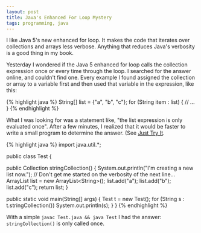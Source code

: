 ```yaml
---
layout: post
title: Java's Enhanced For Loop Mystery
tags: programming, java
---
```


I like Java 5's new enhanced for loop. It makes the code that iterates over
collections and arrays less verbose. Anything that reduces Java's verbosity
is a good thing in my book.

Yesterday I wondered if the Java 5 enhanced for loop calls the collection
expression once or every time through the loop. I searched for the answer
online, and couldn't find one. Every example I found assigned the collection
or array to a variable first and then used that variable in the expression,
like this:


{% highlight java %}
String[] list = {"a", "b", "c"};
for (String item : list) {
  // ...
}
{% endhighlight %}

What I was looking for was a statement like, "the list expression is only
evaluated once". After a few minutes, I realized that it would be faster to
write a small program to determine the answer. (See
[Just Try It](just-try-it.html).


{% highlight java %}
import java.util.*;

public class Test {

  public Collection<String> stringCollection() {
    System.out.println("I'm creating a new list now.");
    // Don't get me started on the verbosity of the next line...
    ArrayList<String> list = new ArrayList<String&gt;();
    list.add("a");
    list.add("b");
    list.add("c");
    return list;
  }

  public static void main(String[] args) {
    Test t = new Test();
    for (String s : t.stringCollection())
      System.out.println(s);
  }
}
{% endhighlight %}

With a simple `javac Test.java && java Test` I had the answer:
`stringCollection()` is only called once.
